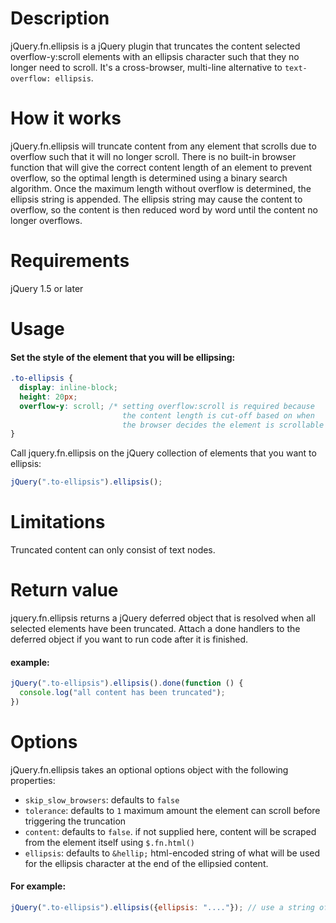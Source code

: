 # Description
jQuery.fn.ellipsis is a jQuery plugin that truncates the content selected overflow-y:scroll elements with an ellipsis character such that they no longer need to scroll. It's a cross-browser, multi-line alternative to `text-overflow: ellipsis`.

# How it works
jQuery.fn.ellipsis will truncate content from any element that scrolls due to overflow such that it will no longer scroll. There is no built-in browser function that will give the correct content length of an element to prevent overflow, so the optimal length is determined using a binary search algorithm. Once the maximum length without overflow is determined, the ellipsis string is appended. The ellipsis string may cause the content to overflow, so the content is then reduced word by word until the content no longer overflows.

# Requirements
jQuery 1.5 or later
# Usage
#### Set the style of the element that you will be ellipsing:
```css
.to-ellipsis {
  display: inline-block;
  height: 20px;
  overflow-y: scroll; /* setting overflow:scroll is required because
                         the content length is cut-off based on when
                         the browser decides the element is scrollable */
}
```
Call jquery.fn.ellipsis on the jQuery collection of elements that you want to ellipsis:
```javascript
jQuery(".to-ellipsis").ellipsis();
```
# Limitations
Truncated content can only consist of text nodes.
# Return value
jquery.fn.ellipsis returns a jQuery deferred object that is resolved when all selected elements have been truncated. Attach a done handlers to the deferred object if you want to run code after it is finished.
#### example:
```javascript
jQuery(".to-ellipsis").ellipsis().done(function () {
  console.log("all content has been truncated");
})
```
# Options
jQuery.fn.ellipsis takes an optional options object with the following properties:
 - `skip_slow_browsers`: defaults to `false`
 - `tolerance`: defaults to `1` maximum amount the element can scroll before triggering the truncation
 - `content`: defaults to `false`. if not supplied here, content will be scraped from the element itself using `$.fn.html()`
 - `ellipsis`: defaults to `&hellip;` html-encoded string of what will be used for the ellipsis character at the end of the ellipsied content.

#### For example:
```javascript
jQuery(".to-ellipsis").ellipsis({ellipsis: "...."}); // use a string of four periods instead of …
```
